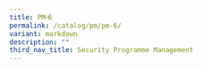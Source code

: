 ```yaml
---
title: PM᠆6
permalink: /catalog/pm/pm-6/
variant: markdown
description: ""
third_nav_title: Security Programme Management
---
```

